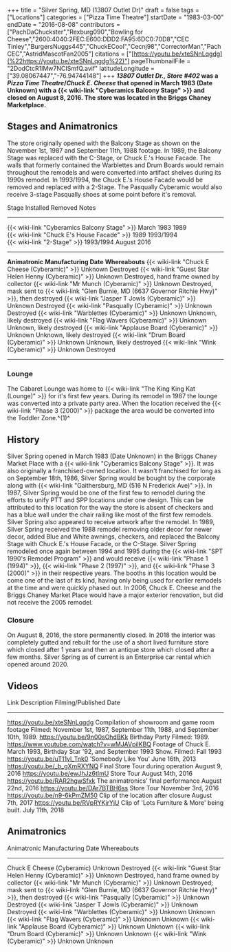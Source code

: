 +++
title = "Silver Spring, MD (13807 Outlet Dr)"
draft = false
tags = ["Locations"]
categories = ["Pizza Time Theatre"]
startDate = "1983-03-00"
endDate = "2016-08-08"
contributors = ["PachDaChuckster","Rexburg090","Bowling for Cheese","2600:4040:2FEC:E600:DDD2:FA95:6DC0:70D8","CEC Tinley","BurgersNuggs445","ChuckECool","Cecnj98","CorrectorMan","PachCEC","AstridMascotFan2005"]
citations = ["[https://youtu.be/xteSNnLqgdg](%22https://youtu.be/xteSNnLqgdg%22)"]
pageThumbnailFile = "2DodCtcR1lMw7NCISmfQ.avif"
latitudeLongitude = ["39.08067447","-76.94744148"]
+++
***13807 Outlet Dr., Store #402* was a *Pizza Time Theatre*/*Chuck E. Cheese* that opened in March 1983 (Date Unknown) with a {{< wiki-link "Cyberamics Balcony Stage" >}} and closed on August 8, 2016. The store was located in the Briggs Chaney Marketplace.**

## Stages and Animatronics

The store originally opened with the Balcony Stage as shown on the November 1st, 1987 and September 11th, 1988 footage.
In 1989, the Balcony Stage was replaced with the C-Stage, or Chuck E.'s House Facade.
The walls that formerly contained the Warblettes and Drum Boards would remain throughout the remodels and were converted into artifact shelves during its 1990s remodel.
In 1993/1994, the Chuck E.'s House Facade would be removed and replaced with a 2-Stage.
The Pasqually Cyberamic would also receive 3-stage Pasqually shoes at some point before it's removal.

  Stage                                              Installed    Removed       Notes
  -------------------------------------------------- ------------ ------------- -------
  {{< wiki-link "Cyberamics Balcony Stage" >}}   March 1983   1989          
  {{< wiki-link "Chuck E's House Facade" >}}    1989         1993/1994     
  {{< wiki-link "2-Stage" >}}                    1993/1994    August 2016   

  ------------------------------------------------------------ ------------------------ -------------------------------------------------------------------------------------------------------------
  **Animatronic**                                              **Manufacturing Date**   **Whereabouts**
  {{< wiki-link "Chuck E Cheese (Cyberamic)" >}}           Unknown                  Destroyed
  {{< wiki-link "Guest Star Helen Henny (Cyberamic)" >}}   Unknown                  Destroyed, hand frame owned by collector
  {{< wiki-link "Mr Munch (Cyberamic)" >}}                 Unknown                  Destroyed, mask sent to {{< wiki-link "Glen Burnie, MD (6637 Governor Ritchie Hwy)" >}}, then destroyed
  {{< wiki-link "Jasper T Jowls (Cyberamic)" >}}           Unknown                  Destroyed
  {{< wiki-link "Pasqually (Cyberamic)" >}}                Unknown                  Destroyed
  {{< wiki-link "Warblettes (Cyberamic)" >}}               Unknown                  Unknown, likely destroyed
  {{< wiki-link "Flag Wavers (Cyberamic)" >}}              Unknown                  Unknown, likely destroyed
  {{< wiki-link "Applause Board (Cyberamic)" >}}           Unknown                  Unknown, likely destroyed
  {{< wiki-link "Drum Board (Cyberamic)" >}}               Unknown                  Unknown, likely destroyed
  {{< wiki-link "Wink (Cyberamic)" >}}                     Unknown                  Destroyed
  ------------------------------------------------------------ ------------------------ -------------------------------------------------------------------------------------------------------------

### Lounge

The Cabaret Lounge was home to {{< wiki-link "The King King Kat (Lounge)" >}} for it's first few years. During its remodel in 1987 the lounge was converted into a private party area. When the location received the {{< wiki-link "Phase 3 (2000)" >}} package the area would be converted into the Toddler Zone.^(1)^

## History

Silver Spring opened in March 1983 (Date Unknown) in the Briggs Chaney Market Place with a {{< wiki-link "Cyberamics Balcony Stage" >}}. It was also originally a franchised-owned location.
It wasn't franchised for long as on September 18th, 1986, Silver Spring would be bought by the corporate along with {{< wiki-link "Gaithersburg, MD (516 N Frederick Ave)" >}}.
In 1987, Silver Spring would be one of the first few to remodel during the efforts to unify PTT and SPP locations under one design. This can be attributed to this location for the way the store is absent of checkers and has a blue wall under the chair railing like most of the first few remodels. Silver Spring also appeared to receive artwork after the remodel.
In 1989, Silver Spring received the 1988 remodel removing older decor for newer decor, added Blue and White awnings, checkers, and replaced the Balcony Stage with Chuck E.'s House Facade, or the C-Stage.
Silver Spring remodeled once again between 1994 and 1995 during the {{< wiki-link "SPT 1990's Remodel Program" >}} and would receive {{< wiki-link "Phase 1 (1994)" >}}, {{< wiki-link "Phase 2 (1997)" >}}, and {{< wiki-link "Phase 3 (2000)" >}} in their respective years. The booths in this location would be come one of the last of its kind, having only being used for earlier remodels at the time and were quickly phased out.
In 2006, Chuck E. Cheese and the Briggs Chaney Market Place would have a major exterior renovation, but did not receive the 2005 remodel.

### Closure

On August 8, 2016, the store permanently closed. In 2018 the interior was completely gutted and rebuilt for the use of a short lived furniture store which closed after 1 years and then an antique store which closed after a few months. Silver Spring as of current is an Enterprise car rental which opened around 2020.

## Videos

  Link                                          Description                                                                    Filming/Published Date
  --------------------------------------------- ------------------------------------------------------------------------------ -----------------------------------------------------------------------------
  https://youtu.be/xteSNnLqgdg                  Compilation of showroom and game room footage                                  Filmed: November 1st, 1987, September 11th, 1988, and September 10th, 1989.
  https://youtu.be/9n00sOhdBKk                  Birthday Party                                                                 Filmed: 1989.
  https://www.youtube.com/watch?v=wMJAVpilKBQ   Footage of Chuck E. March 1993, Birthday Star '92, and September 1993 Show.   Filmed: Fall 1993
  https://youtu.be/uT11vl_Tnk0                  'Somebody Like You'                                                          June 16th, 2013
  https://youtu.be/_b_gXmRXYNQ                 Final Store Tour during operation                                              August 9, 2016
  https://youtu.be/ewJhJz6tImU                  Store Tour                                                                     August 14th, 2016
  https://youtu.be/RAR2hgwSfxk                  The animatronics' final performance                                           August 22nd, 2016
  https://youtu.be/DAr7BTBH6ss                  Store Tour                                                                     November 3rd, 2016
  https://youtu.be/n9-6kPmZM50                  Clip of the location after closure                                             August 7th, 2017
  https://youtu.be/RVpRYKjrYjU                  Clip of 'Lots Furniture & More' being built.                                 July 11th, 2018

## Animatronics

  Animatronic                                                  Manufacturing Date   Whereabouts
  ------------------------------------------------------------ -------------------- -------------------------------------------------------------------------------------------------------------
  Chuck E Cheese (Cyberamic)                                   Unknown              Destroyed
  {{< wiki-link "Guest Star Helen Henny (Cyberamic)" >}}   Unknown              Destroyed, hand frame owned by collector
  {{< wiki-link "Mr Munch (Cyberamic)" >}}                 Unknown              Destroyed; mask sent to {{< wiki-link "Glen Burnie, MD (6637 Governor Ritchie Hwy)" >}}, then destroyed
  {{< wiki-link "Pasqually (Cyberamic)" >}}                Unknown              Destroyed
  {{< wiki-link "Jasper T Jowls (Cyberamic)" >}}           Unknown              Destroyed
  {{< wiki-link "Warblettes (Cyberamic)" >}}               Unknown              Unknown
  {{< wiki-link "Flag Wavers (Cyberamic)" >}}              Unknown              Unknown
  {{< wiki-link "Applause Board (Cyberamic)" >}}           Unknown              Unknown
  {{< wiki-link "Drum Board (Cyberamic)" >}}               Unknown              Unknown
  {{< wiki-link "Wink (Cyberamic)" >}}                     Unknown              Unknown
